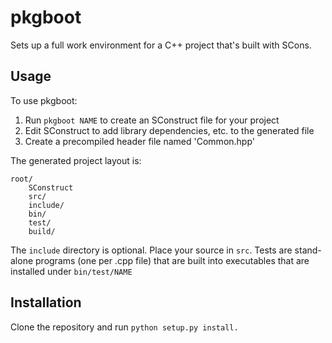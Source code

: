 pkgboot
=======

Sets up a full work environment for a C++ project that's built with SCons.  


Usage
-----

To use pkgboot:

1. Run `pkgboot NAME` to create an SConstruct file for your project
1. Edit SConstruct to add library dependencies, etc. to the generated file
1. Create a precompiled header file named 'Common.hpp'

The generated project layout is:

    root/
        SConstruct
        src/
        include/
        bin/
        test/
        build/

The `include` directory is optional.  Place your source in `src`.  Tests are
stand-alone programs (one per .cpp file) that are built into executables that
are installed under `bin/test/NAME`


Installation
------------

Clone the repository and run `python setup.py install.`
